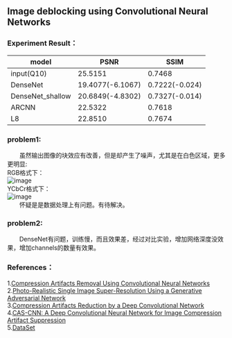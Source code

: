 ## Image deblocking using Convolutional Neural Networks  

### Experiment Result：  

model | PSNR|SSIM|
---|---|---|
input(Q10) | 25.5151|0.7468|
DenseNet | 19.4077(-6.1067)|0.7222(-0.024)
DenseNet_shallow |20.6849(-4.8302)|0.7327(-0.014)
ARCNN|22.5322|0.7618
L8|22.8510|0.7674

### problem1:  
&emsp;&emsp;虽然输出图像的块效应有改善，但是却产生了噪声，尤其是在白色区域，更多更明显:  
RGB格式下：  
![image](https://github.com/yydlmzyz/Image-deblocking-using-CNN/blob/master/images/output3_L8_rgb/344010.jpg)  
YCbCr格式下：  
![image](https://github.com/yydlmzyz/Image-deblocking-using-CNN/blob/master/images/output4_L8_YCbCr/344010.jpg)  
&emsp;&emsp;怀疑是是数据处理上有问题。有待解决。  
  
### problem2:  
&emsp;&emsp;DenseNet有问题，训练慢，而且效果差，经过对比实验，增加网络深度没效果，增加channels的数量有效果。

### References：  

1.[Compression Artifacts Removal Using Convolutional Neural Networks](https://arxiv.org/abs/1605.00366)  
2.[Photo-Realistic Single Image Super-Resolution Using a Generative Adversarial Network](https://arxiv.org/abs/1609.04802v1)  
3.[Compression Artifacts Reduction by a Deep Convolutional Network](https://arxiv.org/abs/1504.06993)  
4.[CAS-CNN: A Deep Convolutional Neural Network for Image Compression Artifact Suppression](https://arxiv.org/abs/1611.07233)  
5.[DataSet](http://www.eecs.berkeley.edu/Research/Projects/CS/vision/grouping/BSR/BSR_bsds500.tgz)


